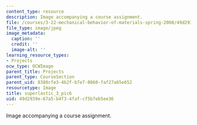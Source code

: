 ```yaml
---
content_type: resource
description: Image accompanying a course assignment.
file: /courses/3-22-mechanical-behavior-of-materials-spring-2008/49d2939e67a5b4f34fafcf5b7eb5ee36_superlastic_3_pic6.jpg
file_type: image/jpeg
image_metadata:
  caption: ''
  credit: ''
  image-alt: ''
learning_resource_types:
- Projects
ocw_type: OCWImage
parent_title: Projects
parent_type: CourseSection
parent_uid: 8388cfe3-4b2f-b7e7-0060-faf27a65e652
resourcetype: Image
title: superlastic_3_pic6
uid: 49d2939e-67a5-b4f3-4faf-cf5b7eb5ee36
---
```

Image accompanying a course assignment.

